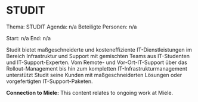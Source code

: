 # STUDIT
Thema: STUDIT
Agenda: n/a
Beteiligte Personen: n/a

Start: n/a
End: n/a

Studit bietet maßgeschneiderte und kosteneffiziente IT-Dienstleistungen im Bereich Infrastruktur und Support mit gemischten Teams aus IT-Studenten und IT-Support-Experten. Vom Remote- und Vor-Ort-IT-Support über das Rollout-Management bis hin zum kompletten IT-Infrastrukturmanagement unterstützt Studit seine Kunden mit maßgeschneiderten Lösungen oder vorgefertigten IT-Support-Paketen.

**Connection to Miele:** This content relates to ongoing work at Miele.

